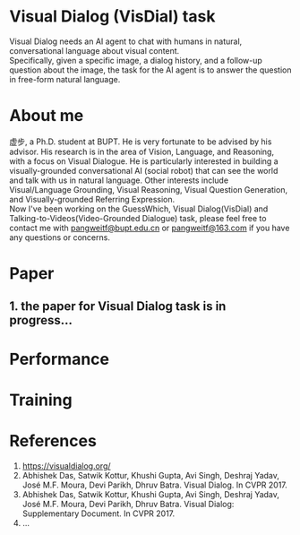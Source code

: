 # Visual Dialog (VisDial) task
Visual Dialog needs an AI agent to chat with humans in natural, conversational language about visual content.<br>
Specifically, given a specific image, a dialog history, and a follow-up question about the image, the task for the AI agent is to answer the question in free-form natural language.<br>

# About me

虚步, a Ph.D. student at BUPT. He is very fortunate to be advised by his advisor. His research is in the area of Vision, Language, and Reasoning, with a focus on Visual Dialogue. He is particularly interested in building a visually-grounded conversational AI (social robot) that can see the world and talk with us in natural language. Other interests include Visual/Language Grounding, Visual Reasoning, Visual Question Generation, and Visually-grounded Referring Expression.
<br>
Now I've been working on the GuessWhich, Visual Dialog(VisDial) and Talking-to-Videos(Video-Grounded Dialogue) task, please feel free to contact me with pangweitf@bupt.edu.cn or pangweitf@163.com if you have any questions or concerns.

# Paper

## 1. the paper for Visual Dialog task is in progress...

# Performance

# Training 

# References
1. https://visualdialog.org/<br>
1. Abhishek Das, Satwik Kottur, Khushi Gupta, Avi Singh, Deshraj Yadav, José M.F. Moura, Devi Parikh, Dhruv Batra. Visual Dialog. In CVPR 2017.<br>
2. Abhishek Das, Satwik Kottur, Khushi Gupta, Avi Singh, Deshraj Yadav, José M.F. Moura, Devi Parikh, Dhruv Batra. Visual Dialog: Supplementary Document. In CVPR 2017.<br>
3. ...<br>
